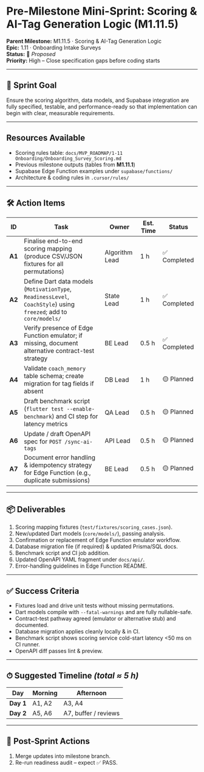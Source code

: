 # Pre-Milestone Mini-Sprint: Scoring & AI-Tag Generation Logic (M1.11.5)

**Parent Milestone:** M1.11.5 · Scoring & AI-Tag Generation Logic\
**Epic:** 1.11 · Onboarding Intake Surveys\
**Status:** 🚧 _Proposed_\
**Priority:** High – Close specification gaps before coding starts

---

## 🎯 Sprint Goal

Ensure the scoring algorithm, data models, and Supabase integration are fully
specified, testable, and performance-ready so that implementation can begin with
clear, measurable requirements.

---

## Resources Available

- Scoring rules table:
  `docs/MVP_ROADMAP/1-11 Onboarding/Onboarding_Survey_Scoring.md`
- Previous milestone outputs (tables from **M1.11.1**)
- Supabase Edge Function examples under `supabase/functions/`
- Architecture & coding rules in `.cursor/rules/`

---

## 🛠️ Action Items

| ID     | Task                                                                                                              | Owner          | Est. Time | Status       |
| ------ | ----------------------------------------------------------------------------------------------------------------- | -------------- | --------- | ------------ |
| **A1** | Finalise end-to-end scoring mapping (produce CSV/JSON fixtures for all permutations)                              | Algorithm Lead | 1 h       | ✅ Completed |
| **A2** | Define Dart data models (`MotivationType`, `ReadinessLevel`, `CoachStyle`) using `freezed`; add to `core/models/` | State Lead     | 1 h       | ✅ Completed |
| **A3** | Verify presence of Edge Function emulator; if missing, document alternative contract-test strategy                | BE Lead        | 0.5 h     | ✅ Completed |
| **A4** | Validate `coach_memory` table schema; create migration for tag fields if absent                                   | DB Lead        | 1 h       | 🟡 Planned   |
| **A5** | Draft benchmark script (`flutter test --enable-benchmark`) and CI step for latency metrics                        | QA Lead        | 0.5 h     | 🟡 Planned   |
| **A6** | Update / draft OpenAPI spec for `POST /sync-ai-tags`                                                              | API Lead       | 0.5 h     | 🟡 Planned   |
| **A7** | Document error handling & idempotency strategy for Edge Function (e.g., duplicate submissions)                    | BE Lead        | 0.5 h     | 🟡 Planned   |

---

## 📦 Deliverables

1. Scoring mapping fixtures (`test/fixtures/scoring_cases.json`).
2. New/updated Dart models (`core/models/`), passing analysis.
3. Confirmation or replacement of Edge Function emulator workflow.
4. Database migration file (if required) & updated Prisma/SQL docs.
5. Benchmark script and CI job addition.
6. Updated OpenAPI YAML fragment under `docs/api/`.
7. Error-handling guidelines in Edge Function README.

---

## ✅ Success Criteria

- Fixtures load and drive unit tests without missing permutations.
- Dart models compile with `--fatal-warnings` and are fully nullable-safe.
- Contract-test pathway agreed (emulator or alternative stub) and documented.
- Database migration applies cleanly locally & in CI.
- Benchmark script shows scoring service cold-start latency <50 ms on CI runner.
- OpenAPI diff passes lint & preview.

---

## ⏱ Suggested Timeline _(total ≈ 5 h)_

| Day       | Morning | Afternoon            |
| --------- | ------- | -------------------- |
| **Day 1** | A1, A2  | A3, A4               |
| **Day 2** | A5, A6  | A7, buffer / reviews |

---

## 🔄 Post-Sprint Actions

1. Merge updates into milestone branch.
2. Re-run readiness audit – expect ✅ PASS.
